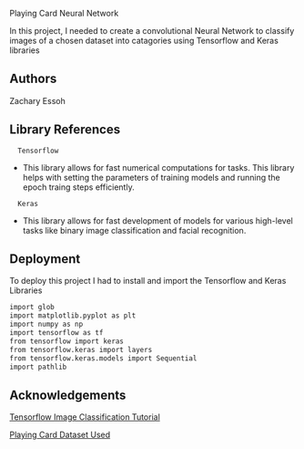 
Playing Card Neural Network

In this project, I needed to create a convolutional Neural Network to classify images of a chosen dataset into catagories using Tensorflow and Keras libraries 


## Authors

Zachary Essoh


## Library References


```http
  Tensorflow
```
- This library allows for fast numerical computations for tasks. This library helps with setting the parameters of training models and running the epoch traing steps efficiently.
```http
  Keras
```
- This library allows for fast development of models for various high-level tasks like binary image classification and facial recognition. 


## Deployment

To deploy this project I had to install and import the Tensorflow and Keras Libraries

```bash
import glob
import matplotlib.pyplot as plt
import numpy as np
import tensorflow as tf
from tensorflow import keras
from tensorflow.keras import layers
from tensorflow.keras.models import Sequential
import pathlib
```


## Acknowledgements

 [Tensorflow Image Classification Tutorial](https://www.tensorflow.org/tutorials/images/classification)
 
 [Playing Card Dataset Used](https://www.kaggle.com/datasets/gpiosenka/cards-image-datasetclassification)



